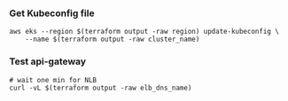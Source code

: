 ### Get Kubeconfig file

```
aws eks --region $(terraform output -raw region) update-kubeconfig \
    --name $(terraform output -raw cluster_name)
```

### Test api-gateway

```
# wait one min for NLB
curl -vL $(terraform output -raw elb_dns_name)
```